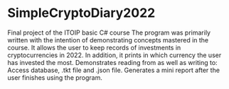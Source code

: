 # SimpleCryptoDiary2022
Final project of the ITOIP basic C# course
The program was primarily written with the intention of demonstrating concepts mastered in the course. 
It allows the user to keep records of investments in cryptocurrencies in 2022. 
In addition, it prints in which currency the user has invested the most. 
Demonstrates reading from as well as writing to: Access database, .tkt file and .json file. 
Generates a mini report after the user finishes using the program.
